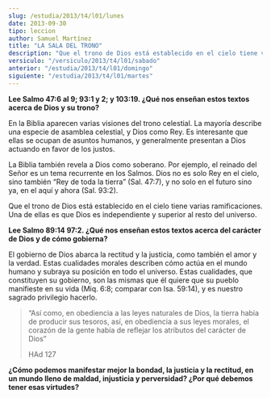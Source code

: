 ```yaml
---
slug: /estudia/2013/t4/l01/lunes
date: 2013-09-30
tipo: leccion
author: Samuel Martínez
title: "LA SALA DEL TRONO"
description: "Que el trono de Dios está establecido en el cielo tiene varias ramificaciones.  Una de ellas es que Dios es independiente y..."
versiculo: "/versiculo/2013/t4/l01/sabado"
anterior: "/estudia/2013/t4/l01/domingo"
siguiente: "/estudia/2013/t4/l01/martes"
---
```


**Lee Salmo 47:6 al 9; 93:1 y 2; y 103:19. ¿Qué nos enseñan estos textos acerca de Dios y su trono?**

En la Biblia aparecen varias visiones del trono celestial. La mayoría describe una especie de asamblea celestial, y Dios como Rey. Es interesante que ellas se ocupan de asuntos humanos, y generalmente presentan a Dios actuando en favor de los justos.

La Biblia también revela a Dios como soberano. Por ejemplo, el reinado del Señor es un tema recurrente en los Salmos. Dios no es solo Rey en el cielo, sino también “Rey de toda la tierra” (Sal. 47:7), y no solo en el futuro sino ya, en el aquí y ahora (Sal. 93:2).

Que el trono de Dios está establecido en el cielo tiene varias ramificaciones. Una de ellas es que Dios es independiente y superior al resto del universo.

**Lee Salmo 89:14 97:2. ¿Qué nos enseñan estos textos acerca del carácter de Dios y de cómo gobierna?**

El gobierno de Dios abarca la rectitud y la justicia, como también el amor y la verdad. Estas cualidades morales describen cómo actúa en el mundo humano y subraya su posición en todo el universo. Estas cualidades, que constituyen su gobierno, son las mismas que él quiere que su pueblo manifieste en su vida (Miq. 6:8; comparar con Isa. 59:14), y es nuestro sagrado privilegio hacerlo.

> “Así como, en obediencia a las leyes naturales de Dios, la tierra había de producir sus tesoros, así, en obediencia a sus leyes morales, el corazón de la gente había de reflejar los atributos del carácter de Dios”
>
> HAd 127

**¿Cómo podemos manifestar mejor la bondad, la justicia y la rectitud, en un mundo lleno de maldad, injusticia y perversidad? ¿Por qué debemos tener esas virtudes?**

